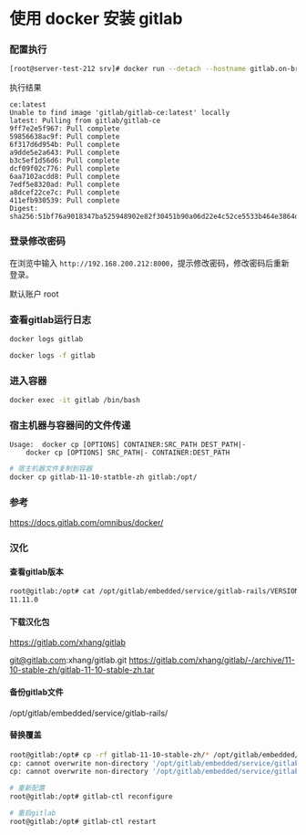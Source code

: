 # 使用 docker 安装 gitlab

### 配置执行

```bash
[root@server-test-212 srv]# docker run --detach --hostname gitlab.on-bright.com --publish 8000:80  --name gitlab --restart always --volume /srv/gitlab/config:/etc/gitlab --volume /srv/gitlab/logs:/var/log/gitlab --volume /srv/gitlab/data:/var/opt/gitlab --env GITLAB_OMNIBUS_CONFIG="external_url 'http://192.168.200.212';"  gitlab/gitlab-ce:latest

```

执行结果
```
ce:latest
Unable to find image 'gitlab/gitlab-ce:latest' locally
latest: Pulling from gitlab/gitlab-ce
9ff7e2e5f967: Pull complete 
59856638ac9f: Pull complete 
6f317d6d954b: Pull complete 
a9dde5e2a643: Pull complete 
b3c5ef1d56d6: Pull complete 
dcf09f02c776: Pull complete 
6aa7102acdd8: Pull complete 
7edf5e8320ad: Pull complete 
a8dcef22ce7c: Pull complete 
411efb930539: Pull complete 
Digest: sha256:51bf76a9018347ba525948902e82f30451b90a06d22e4c52ce5533b464e3864d

```

### 登录修改密码

在浏览中输入 `http://192.168.200.212:8000`，提示修改密码，修改密码后重新登录。

默认账户 root

### 查看gitlab运行日志

```bash
docker logs gitlab

docker logs -f gitlab

```

### 进入容器

```bash
docker exec -it gitlab /bin/bash

```

### 宿主机器与容器间的文件传递

```shell
Usage:  docker cp [OPTIONS] CONTAINER:SRC_PATH DEST_PATH|-
	docker cp [OPTIONS] SRC_PATH|- CONTAINER:DEST_PATH
```

```bash
# 宿主机器文件复制到容器
docker cp gitlab-11-10-statble-zh gitlab:/opt/
```

### 参考

https://docs.gitlab.com/omnibus/docker/

### 汉化

#### 查看gitlab版本

```bash
root@gitlab:/opt# cat /opt/gitlab/embedded/service/gitlab-rails/VERSION
11.11.0

```

#### 下载汉化包
https://gitlab.com/xhang/gitlab

git@gitlab.com:xhang/gitlab.git
https://gitlab.com/xhang/gitlab/-/archive/11-10-stable-zh/gitlab-11-10-stable-zh.tar

#### 备份gitlab文件

 /opt/gitlab/embedded/service/gitlab-rails/

#### 替换覆盖

```bash
root@gitlab:/opt# cp -rf gitlab-11-10-stable-zh/* /opt/gitlab/embedded/service/gitlab-rails/
cp: cannot overwrite non-directory '/opt/gitlab/embedded/service/gitlab-rails/log' with directory 'gitlab-11-10-stable-zh/log'
cp: cannot overwrite non-directory '/opt/gitlab/embedded/service/gitlab-rails/tmp' with directory 'gitlab-11-10-stable-zh/tmp'
```

```bash
# 重新配置
root@gitlab:/opt# gitlab-ctl reconfigure

```

```bash
# 重启gitlab
root@gitlab:/opt# gitlab-ctl restart

```
